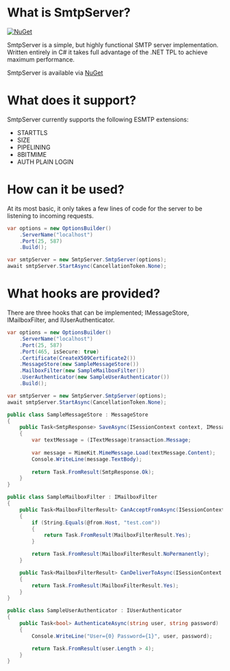 # What is SmtpServer?

[![NuGet](https://img.shields.io/nuget/v/SmtpServer.svg)](https://www.nuget.org/packages/SmtpServer/)

SmtpServer is a simple, but highly functional SMTP server implementation. Written entirely in C# it takes full advantage of the .NET TPL to achieve maximum performance.

SmtpServer is available via [NuGet](https://www.nuget.org/packages/SmtpServer/)

# What does it support?
SmtpServer currently supports the following ESMTP extensions:
* STARTTLS
* SIZE
* PIPELINING
* 8BITMIME
* AUTH PLAIN LOGIN

# How can it be used?

At its most basic, it only takes a few lines of code for the server to be listening to incoming requests.

```cs
var options = new OptionsBuilder()
    .ServerName("localhost")
    .Port(25, 587)
    .Build();

var smtpServer = new SmtpServer.SmtpServer(options);
await smtpServer.StartAsync(CancellationToken.None);
```

# What hooks are provided?
There are three hooks that can be implemented; IMessageStore, IMailboxFilter, and IUserAuthenticator.
```cs
var options = new OptionsBuilder()
    .ServerName("localhost")
    .Port(25, 587)
    .Port(465, isSecure: true)
    .Certificate(CreateX509Certificate2())
    .MessageStore(new SampleMessageStore())
    .MailboxFilter(new SampleMailboxFilter())
    .UserAuthenticator(new SampleUserAuthenticator())
    .Build();

var smtpServer = new SmtpServer.SmtpServer(options);
await smtpServer.StartAsync(CancellationToken.None);
```

```cs
public class SampleMessageStore : MessageStore
{
    public Task<SmtpResponse> SaveAsync(ISessionContext context, IMessageTransaction transaction, CancellationToken cancellationToken)
    {
        var textMessage = (ITextMessage)transaction.Message;
        
        var message = MimeKit.MimeMessage.Load(textMessage.Content);
        Console.WriteLine(message.TextBody);
    
        return Task.FromResult(SmtpResponse.Ok);
    }
}
```

```cs
public class SampleMailboxFilter : IMailboxFilter
{
    public Task<MailboxFilterResult> CanAcceptFromAsync(ISessionContext context, IMailbox @from, int size = 0)
    {
        if (String.Equals(@from.Host, "test.com"))
        {
            return Task.FromResult(MailboxFilterResult.Yes);   
        }

        return Task.FromResult(MailboxFilterResult.NoPermanently);
    }

    public Task<MailboxFilterResult> CanDeliverToAsync(ISessionContext context, IMailbox to, IMailbox @from)
    {
        return Task.FromResult(MailboxFilterResult.Yes);
    }
}
```

```cs  
public class SampleUserAuthenticator : IUserAuthenticator
{
    public Task<bool> AuthenticateAsync(string user, string password)
    {
        Console.WriteLine("User={0} Password={1}", user, password);

        return Task.FromResult(user.Length > 4);
    }
}
```
